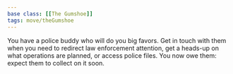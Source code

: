```yaml
---
base class: [[The Gumshoe]]
tags: move/theGumshoe
---
```

You have a police buddy who will do you big favors. Get in touch with them when you need to redirect law enforcement attention, get a heads-up on what operations are planned, or access police files. You now owe them: expect them to collect on it soon.

